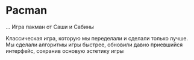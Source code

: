 # Pacman
...
Игра пакман от Саши и Сабины

Классическая игра, которую мы переделали и сделали только лучше. Мы сделали алгоритмы игры быстрее, обновили давно приевшийся интерфейс, сохранив основую эстетику игры

